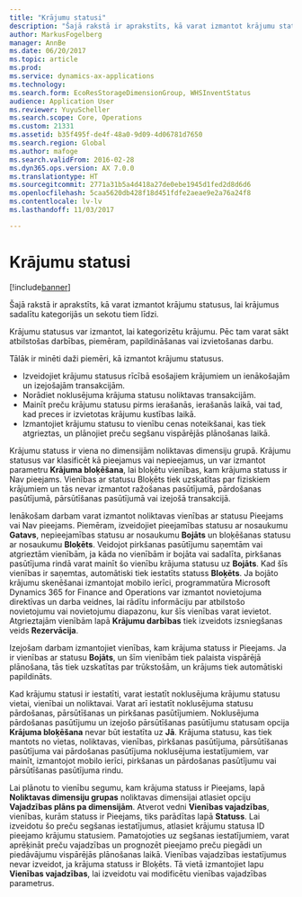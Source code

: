 ```yaml
---
title: "Krājumu statusi"
description: "Šajā rakstā ir aprakstīts, kā varat izmantot krājumu statusus, lai krājumus sadalītu kategorijās un sekotu tiem līdzi."
author: MarkusFogelberg
manager: AnnBe
ms.date: 06/20/2017
ms.topic: article
ms.prod: 
ms.service: dynamics-ax-applications
ms.technology: 
ms.search.form: EcoResStorageDimensionGroup, WHSInventStatus
audience: Application User
ms.reviewer: YuyuScheller
ms.search.scope: Core, Operations
ms.custom: 21331
ms.assetid: b35f495f-de4f-48a0-9d09-4d06781d7650
ms.search.region: Global
ms.author: mafoge
ms.search.validFrom: 2016-02-28
ms.dyn365.ops.version: AX 7.0.0
ms.translationtype: HT
ms.sourcegitcommit: 2771a31b5a4d418a27de0ebe1945d1fed2d8d6d6
ms.openlocfilehash: 5caa5620db428f18d451fdfe2aeae9e2a76a24f8
ms.contentlocale: lv-lv
ms.lasthandoff: 11/03/2017

---
```


# <a name="inventory-statuses"></a>Krājumu statusi

[!include[banner](../includes/banner.md)]


Šajā rakstā ir aprakstīts, kā varat izmantot krājumu statusus, lai krājumus sadalītu kategorijās un sekotu tiem līdzi.

Krājumu statusus var izmantot, lai kategorizētu krājumu. Pēc tam varat sākt atbilstošas darbības, piemēram, papildināšanas vai izvietošanas darbu.

Tālāk ir minēti daži piemēri, kā izmantot krājumu statusus.

-   Izveidojiet krājumu statusus rīcībā esošajiem krājumiem un ienākošajām un izejošajām transakcijām.
-   Norādiet noklusējuma krājuma statusu noliktavas transakcijām.
-   Mainīt preču krājumu statusu pirms ierašanās, ierašanās laikā, vai tad, kad preces ir izvietotas krājumu kustības laikā.
-   Izmantojiet krājumu statusu to vienību cenas noteikšanai, kas tiek atgrieztas, un plānojiet preču segšanu vispārējās plānošanas laikā.

Krājumu statuss ir viena no dimensijām noliktavas dimensiju grupā. Krājumu statusus var klasificēt kā pieejamus vai nepieejamus, un var izmantot parametru **Krājuma bloķēšana**, lai bloķētu vienības, kam krājuma statuss ir Nav pieejams. Vienības ar statusu Bloķēts tiek uzskatītas par fiziskiem krājumiem un tās nevar izmantot ražošanas pasūtījumā, pārdošanas pasūtījumā, pārsūtīšanas pasūtījumā vai izejošā transakcijā.

Ienākošam darbam varat izmantot noliktavas vienības ar statusu Pieejams vai Nav pieejams. Piemēram, izveidojiet pieejamības statusu ar nosaukumu **Gatavs**, nepieejamības statusu ar nosaukumu **Bojāts** un bloķēšanas statusu ar nosaukumu **Bloķēts**. Veidojot pirkšanas pasūtījumu saņemtām vai atgrieztām vienībām, ja kāda no vienībām ir bojāta vai sadalīta, pirkšanas pasūtījuma rindā varat mainīt šo vienību krājuma statusu uz **Bojāts**. Kad šīs vienības ir saņemtas, automātiski tiek iestatīts statuss **Bloķēts**. Ja bojāto krājumu skenēšanai izmantojat mobilo ierīci, programmatūra Microsoft Dynamics 365 for Finance and Operations var izmantot novietojuma direktīvas un darba veidnes, lai rādītu informāciju par atbilstošo novietojumu vai novietojumu diapazonu, kur šīs vienības varat ievietot. Atgrieztajām vienībām lapā **Krājumu darbības** tiek izveidots izsniegšanas veids **Rezervācija**.

Izejošam darbam izmantojiet vienības, kam krājuma statuss ir Pieejams. Ja ir vienības ar statusu **Bojāts**, un šīm vienībām tiek palaista vispārējā plānošana, tās tiek uzskatītas par trūkstošām, un krājums tiek automātiski papildināts.

Kad krājumu statusi ir iestatīti, varat iestatīt noklusējuma krājumu statusu vietai, vienībai un noliktavai. Varat arī iestatīt noklusējuma statusu pārdošanas, pārsūtīšanas un pirkšanas pasūtījumiem. Noklusējuma pārdošanas pasūtījumu un izejošo pārsūtīšanas pasūtījumu statusam opcija **Krājuma bloķēšana** nevar būt iestatīta uz **Jā**. Krājuma statusu, kas tiek mantots no vietas, noliktavas, vienības, pirkšanas pasūtījuma, pārsūtīšanas pasūtījuma vai pārdošanas pasūtījuma noklusējuma iestatījumiem, var mainīt, izmantojot mobilo ierīci, pirkšanas un pārdošanas pasūtījumu vai pārsūtīšanas pasūtījuma rindu.

Lai plānotu to vienību segumu, kam krājuma statuss ir Pieejams, lapā **Noliktavas dimensiju grupas** noliktavas dimensijai atlasiet opciju **Vajadzības plāns pa dimensijām**. Atverot vedni **Vienības vajadzības**, vienības, kurām statuss ir Pieejams, tiks parādītas lapā **Statuss**. Lai izveidotu šo preču segšanas iestatījumus, atlasiet krājumu statusa ID pieejamo krājumu statusiem. Pamatojoties uz segšanas iestatījumiem, varat aprēķināt preču vajadzības un prognozēt pieejamo preču piegādi un piedāvājumu vispārējās plānošanas laikā. Vienības vajadzības iestatījumus nevar izveidot, ja krājuma statuss ir Bloķēts. Tā vietā izmantojiet lapu **Vienības vajadzības**, lai izveidotu vai modificētu vienības vajadzības parametrus.

